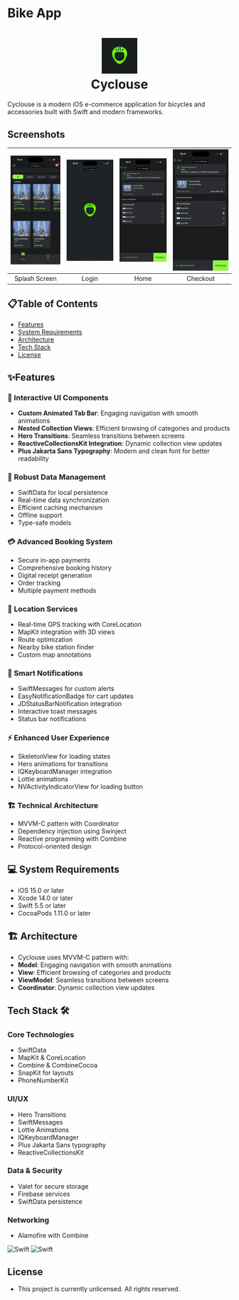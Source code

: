 # Bike App

<div align="center">
       <h1> <img src="https://github.com/faaarce/Cyclouse/blob/development/Documentation/Images/1730818650581.jpg" width="80px"><br/>Cyclouse</h1>
     </div>

Cyclouse is a modern iOS e-commerce application for bicycles and accessories built with Swift and modern frameworks.

## Screenshots

| ![Splash Screen](https://github.com/faaarce/Cyclouse/blob/development/Documentation/GIFs/RocketSim_Recording_iPhone_16_Pro_6.3_2024-11-24_16.21.59.gif?raw=true) | ![Home](https://github.com/faaarce/Cyclouse/blob/development/Documentation/GIFs/RocketSim_Recording_iPhone_16_Pro_6.3_2024-11-24_16.22.45.gif?raw=true) | ![Map](https://github.com/faaarce/Cyclouse/blob/development/Documentation/GIFs/RocketSim_Recording_iPhone_16_Pro_6.3_2024-11-24_16.23.28.gif?raw=true) | ![Payment](https://github.com/faaarce/Cyclouse/blob/development/Documentation/GIFs/RocketSim_Recording_iPhone_16_Pro_6.3_2024-11-24_16.23.58.gif?raw=true) | 
|:---:|:---:|:---:|:---:|
| Splash Screen | Login | Home | Checkout |

## 📋Table of Contents
- [Features](#features)
- [System Requirements](#systemrequirements)
- [Architecture](#architecture)
- [Tech Stack](#tech-stack)
- [License](#license)

## ✨Features

### 📱 Interactive UI Components
- **Custom Animated Tab Bar**: Engaging navigation with smooth animations
- **Nested Collection Views**: Efficient browsing of categories and products
- **Hero Transitions**: Seamless transitions between screens
- **ReactiveCollectionsKit Integration**: Dynamic collection view updates
- **Plus Jakarta Sans Typography**: Modern and clean font for better readability

### 💾 Robust Data Management
- SwiftData for local persistence
- Real-time data synchronization
- Efficient caching mechanism
- Offline support
- Type-safe models

### 💳 Advanced Booking System
- Secure in-app payments
- Comprehensive booking history
- Digital receipt generation
- Order tracking
- Multiple payment methods

### 📍 Location Services
- Real-time GPS tracking with CoreLocation
- MapKit integration with 3D views
- Route optimization
- Nearby bike station finder
- Custom map annotations

### 🔔 Smart Notifications
- SwiftMessages for custom alerts
- EasyNotificationBadge for cart updates
- JDStatusBarNotification integration
- Interactive toast messages
- Status bar notifications

### ⚡️ Enhanced User Experience
- SkeletonView for loading states
- Hero animations for transitions
- IQKeyboardManager integration
- Lottie animations
- NVActivityIndicatorView for loading button

### 🏗 Technical Architecture
- MVVM-C pattern with Coordinator
- Dependency injection using Swinject
- Reactive programming with Combine
- Protocol-oriented design

## 💻 System Requirements
- iOS 15.0 or later
- Xcode 14.0 or later
- Swift 5.5 or later
- CocoaPods 1.11.0 or later

## 🏗 Architecture
- Cyclouse uses MVVM-C pattern with:
- **Model**: Engaging navigation with smooth animations
- **View**: Efficient browsing of categories and products
- **ViewModel**: Seamless transitions between screens
- **Coordinator**: Dynamic collection view updates

## Tech Stack 🛠

### Core Technologies
- SwiftData
- MapKit & CoreLocation
- Combine & CombineCocoa
- SnapKit for layouts
- PhoneNumberKit

### UI/UX
- Hero Transitions
- SwiftMessages
- Lottie Animations
- IQKeyboardManager
- Plus Jakarta Sans typography
- ReactiveCollectionsKit

### Data & Security
- Valet for secure storage
- Firebase services
- SwiftData persistence

### Networking
- Alamofire with Combine

 ![Swift](https://img.shields.io/badge/swift-F54A2A?style=for-the-badge&logo=swift&logoColor=white)
 ![Swift](https://img.shields.io/badge/UIKit-F54A2A?style=for-the-badge&logo=swift&logoColor=white)


## License

- This project is currently unlicensed. All rights reserved.
